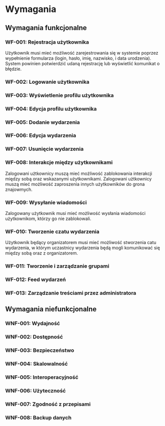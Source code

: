 # Wymagania

## Wymagania funkcjonalne

### WF-001: Rejestracja użytkownika

Użytkownik musi mieć możliwość zarejestrowania się w systemie poprzez wypełnienie formularza (login, hasło, imię, nazwisko, i data urodzenia). System powinien potwierdzić udaną rejestrację lub wyświetlić komunikat o błędzie.

### WF-002: Logowanie użytkownika

### WF-003: Wyświetlenie profilu użytkownika

### WF-004: Edycja profilu użytkownika

### WF-005: Dodanie wydarzenia

### WF-006: Edycja wydarzenia

### WF-007: Usunięcie wydarzenia

### WF-008: Interakcje między użytkownikami

Zalogowani użtkownicy muszą mieć możliwość zablokowania interakcji między sobą oraz wskazanymi użytkownikami. Zalogowani użtkownicy muszą mieć możliwość zaproszenia innych użytkowników do grona znajowmych.

### WF-009: Wysyłanie wiadomości

Zalogowany użytkownik musi mieć możliwość wysłania wiadomości użytkownikom, którzy go nie zablokowali.

### WF-010: Tworzenie czatu wydarzenia

Użytkownik będący organizatorem musi mieć możliwość stworzenia catu wydarzenia, w którym uczastnicy wydarzenia będą mogli komunikować się między sobą oraz z organizatorem.

### WF-011: Tworzenie i zarządzanie grupami

### WF-012: Feed wydarzeń

### WF-013: Zarządzanie treściami przez administratora

## Wymagania niefunkcjonalne

### WNF-001: Wydajność

### WNF-002: Dostępność

### WNF-003: Bezpieczeństwo

### WNF-004: Skalowalność

### WNF-005: Interoperacyjność

### WNF-006: Użyteczność

### WNF-007: Zgodność z przepisami

### WNF-008: Backup danych
